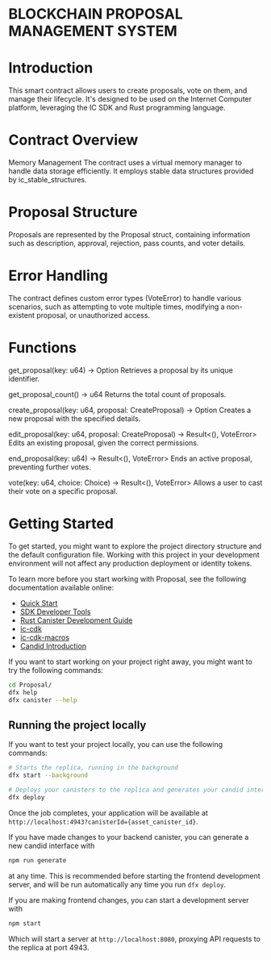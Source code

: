 # BLOCKCHAIN PROPOSAL MANAGEMENT SYSTEM

# Introduction
This smart contract allows users to create proposals, vote on them, and manage their lifecycle. It's designed to be used on the Internet Computer platform, leveraging the IC SDK and Rust programming language.

# Contract Overview
Memory Management
The contract uses a virtual memory manager to handle data storage efficiently. It employs stable data structures provided by ic_stable_structures.

# Proposal Structure
Proposals are represented by the Proposal struct, containing information such as description, approval, rejection, pass counts, and voter details.

# Error Handling
The contract defines custom error types (VoteError) to handle various scenarios, such as attempting to vote multiple times, modifying a non-existent proposal, or unauthorized access.

# Functions
get_proposal(key: u64) -> Option<Proposal>
Retrieves a proposal by its unique identifier.

get_proposal_count() -> u64
Returns the total count of proposals.

create_proposal(key: u64, proposal: CreateProposal) -> Option<Proposal>
Creates a new proposal with the specified details.

edit_proposal(key: u64, proposal: CreateProposal) -> Result<(), VoteError>
Edits an existing proposal, given the correct permissions.

end_proposal(key: u64) -> Result<(), VoteError>
Ends an active proposal, preventing further votes.

vote(key: u64, choice: Choice) -> Result<(), VoteError>
Allows a user to cast their vote on a specific proposal.

# Getting Started

To get started, you might want to explore the project directory structure and the default configuration file. Working with this project in your development environment will not affect any production deployment or identity tokens.

To learn more before you start working with Proposal, see the following documentation available online:

- [Quick Start](https://internetcomputer.org/docs/current/developer-docs/setup/deploy-locally)
- [SDK Developer Tools](https://internetcomputer.org/docs/current/developer-docs/setup/install)
- [Rust Canister Development Guide](https://internetcomputer.org/docs/current/developer-docs/backend/rust/)
- [ic-cdk](https://docs.rs/ic-cdk)
- [ic-cdk-macros](https://docs.rs/ic-cdk-macros)
- [Candid Introduction](https://internetcomputer.org/docs/current/developer-docs/backend/candid/)

If you want to start working on your project right away, you might want to try the following commands:

```bash
cd Proposal/
dfx help
dfx canister --help
```

## Running the project locally

If you want to test your project locally, you can use the following commands:

```bash
# Starts the replica, running in the background
dfx start --background

# Deploys your canisters to the replica and generates your candid interface
dfx deploy
```

Once the job completes, your application will be available at `http://localhost:4943?canisterId={asset_canister_id}`.

If you have made changes to your backend canister, you can generate a new candid interface with

```bash
npm run generate
```

at any time. This is recommended before starting the frontend development server, and will be run automatically any time you run `dfx deploy`.

If you are making frontend changes, you can start a development server with

```bash
npm start
```

Which will start a server at `http://localhost:8080`, proxying API requests to the replica at port 4943.

